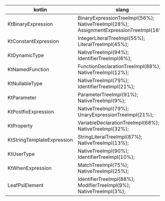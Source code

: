 kotlin|slang
--|--
KtBinaryExpression|BinaryExpressionTreeImpl(56%); NativeTreeImpl(28%); AssignmentExpressionTreeImpl(16%); 
KtConstantExpression|IntegerLiteralTreeImpl(55%); LiteralTreeImpl(45%); 
KtDynamicType|NativeTreeImpl(94%); IdentifierTreeImpl(6%); 
KtNamedFunction|FunctionDeclarationTreeImpl(88%); NativeTreeImpl(12%); 
KtNullableType|NativeTreeImpl(79%); IdentifierTreeImpl(21%); 
KtParameter|ParameterTreeImpl(91%); NativeTreeImpl(9%); 
KtPostfixExpression|NativeTreeImpl(79%); UnaryExpressionTreeImpl(21%); 
KtProperty|VariableDeclarationTreeImpl(68%); NativeTreeImpl(32%); 
KtStringTemplateExpression|StringLiteralTreeImpl(87%); NativeTreeImpl(13%); 
KtUserType|NativeTreeImpl(90%); IdentifierTreeImpl(10%); 
KtWhenExpression|MatchTreeImpl(75%); NativeTreeImpl(25%); 
LeafPsiElement|IdentifierTreeImpl(88%); ModifierTreeImpl(9%); NativeTreeImpl(3%); 
